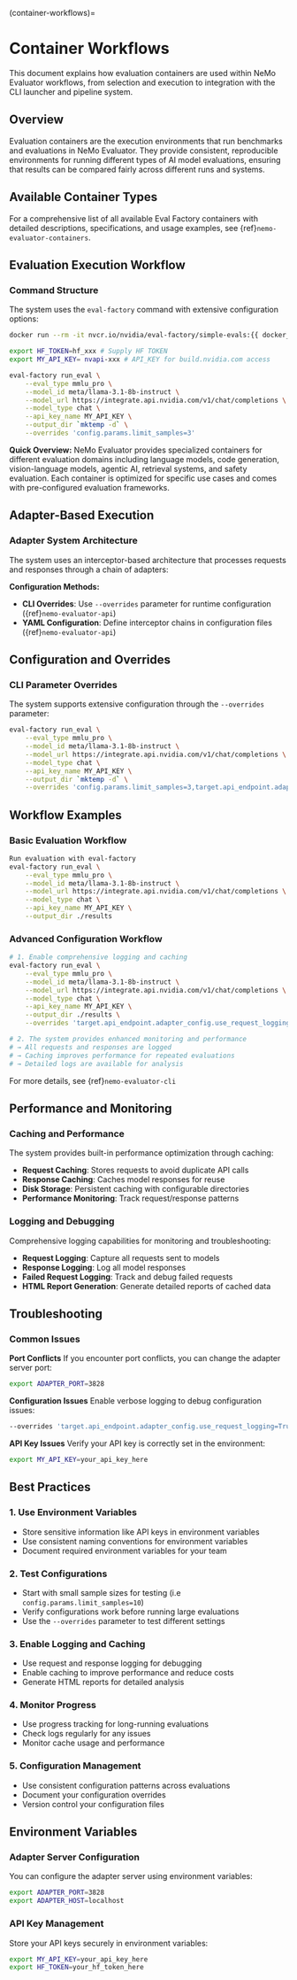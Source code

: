 (container-workflows)=

# Container Workflows

This document explains how evaluation containers are used within NeMo Evaluator workflows, from selection and execution to integration with the CLI launcher and pipeline system.

## Overview

Evaluation containers are the execution environments that run benchmarks and evaluations in NeMo Evaluator. They provide consistent, reproducible environments for running different types of AI model evaluations, ensuring that results can be compared fairly across different runs and systems.

## Available Container Types

For a comprehensive list of all available Eval Factory containers with detailed descriptions, specifications, and usage examples, see {ref}`nemo-evaluator-containers`.

## Evaluation Execution Workflow

### Command Structure

The system uses the `eval-factory` command with extensive configuration options:

```bash
docker run --rm -it nvcr.io/nvidia/eval-factory/simple-evals:{{ docker_compose_latest }} bash

export HF_TOKEN=hf_xxx # Supply HF TOKEN
export MY_API_KEY= nvapi-xxx # API_KEY for build.nvidia.com access

eval-factory run_eval \
    --eval_type mmlu_pro \
    --model_id meta/llama-3.1-8b-instruct \
    --model_url https://integrate.api.nvidia.com/v1/chat/completions \
    --model_type chat \
    --api_key_name MY_API_KEY \
    --output_dir `mktemp -d` \
    --overrides 'config.params.limit_samples=3'
```


**Quick Overview:**
NeMo Evaluator provides specialized containers for different evaluation domains including language models, code generation, vision-language models, agentic AI, retrieval systems, and safety evaluation. Each container is optimized for specific use cases and comes with pre-configured evaluation frameworks.

## Adapter-Based Execution

### Adapter System Architecture

The system uses an interceptor-based architecture that processes requests and responses through a chain of adapters:

**Configuration Methods:**
- **CLI Overrides**: Use `--overrides` parameter for runtime configuration ({ref}`nemo-evaluator-api`)
- **YAML Configuration**: Define interceptor chains in configuration files ({ref}`nemo-evaluator-api`)


## Configuration and Overrides

### CLI Parameter Overrides

The system supports extensive configuration through the `--overrides` parameter:

```bash
eval-factory run_eval \
    --eval_type mmlu_pro \
    --model_id meta/llama-3.1-8b-instruct \
    --model_url https://integrate.api.nvidia.com/v1/chat/completions \
    --model_type chat \
    --api_key_name MY_API_KEY \
    --output_dir `mktemp -d` \
    --overrides 'config.params.limit_samples=3,target.api_endpoint.adapter_config.use_request_logging=True,target.api_endpoint.adapter_config.use_caching=True'
```

## Workflow Examples

### Basic Evaluation Workflow

```bash
Run evaluation with eval-factory
eval-factory run_eval \
    --eval_type mmlu_pro \
    --model_id meta/llama-3.1-8b-instruct \
    --model_url https://integrate.api.nvidia.com/v1/chat/completions \
    --model_type chat \
    --api_key_name MY_API_KEY \
    --output_dir ./results
```

### Advanced Configuration Workflow

```bash
# 1. Enable comprehensive logging and caching
eval-factory run_eval \
    --eval_type mmlu_pro \
    --model_id meta/llama-3.1-8b-instruct \
    --model_url https://integrate.api.nvidia.com/v1/chat/completions \
    --model_type chat \
    --api_key_name MY_API_KEY \
    --output_dir ./results \
    --overrides 'target.api_endpoint.adapter_config.use_request_logging=True,target.api_endpoint.adapter_config.use_response_logging=True,target.api_endpoint.adapter_config.use_caching=True,target.api_endpoint.adapter_config.caching_dir=./cache'

# 2. The system provides enhanced monitoring and performance
# → All requests and responses are logged
# → Caching improves performance for repeated evaluations
# → Detailed logs are available for analysis
```

For more details, see {ref}`nemo-evaluator-cli`

## Performance and Monitoring

### Caching and Performance

The system provides built-in performance optimization through caching:

- **Request Caching**: Stores requests to avoid duplicate API calls
- **Response Caching**: Caches model responses for reuse
- **Disk Storage**: Persistent caching with configurable directories
- **Performance Monitoring**: Track request/response patterns

### Logging and Debugging

Comprehensive logging capabilities for monitoring and troubleshooting:

- **Request Logging**: Capture all requests sent to models
- **Response Logging**: Log all model responses
- **Failed Request Logging**: Track and debug failed requests
- **HTML Report Generation**: Generate detailed reports of cached data

## Troubleshooting

### Common Issues

**Port Conflicts**
If you encounter port conflicts, you can change the adapter server port:

```bash
export ADAPTER_PORT=3828
```

**Configuration Issues**
Enable verbose logging to debug configuration issues:

```bash
--overrides 'target.api_endpoint.adapter_config.use_request_logging=True,target.api_endpoint.adapter_config.log_failed_requests=True'
```

**API Key Issues**
Verify your API key is correctly set in the environment:

```bash
export MY_API_KEY=your_api_key_here
```

## Best Practices

### 1. **Use Environment Variables**
- Store sensitive information like API keys in environment variables
- Use consistent naming conventions for environment variables
- Document required environment variables for your team

### 2. **Test Configurations**
- Start with small sample sizes for testing (i.e `config.params.limit_samples=10`)
- Verify configurations work before running large evaluations
- Use the `--overrides` parameter to test different settings

### 3. **Enable Logging and Caching**
- Use request and response logging for debugging
- Enable caching to improve performance and reduce costs
- Generate HTML reports for detailed analysis

### 4. **Monitor Progress**
- Use progress tracking for long-running evaluations
- Check logs regularly for any issues
- Monitor cache usage and performance

### 5. **Configuration Management**
- Use consistent configuration patterns across evaluations
- Document your configuration overrides
- Version control your configuration files

## Environment Variables

### Adapter Server Configuration

You can configure the adapter server using environment variables:

```bash
export ADAPTER_PORT=3828
export ADAPTER_HOST=localhost
```

### API Key Management

Store your API keys securely in environment variables:

```bash
export MY_API_KEY=your_api_key_here
export HF_TOKEN=your_hf_token_here
```
